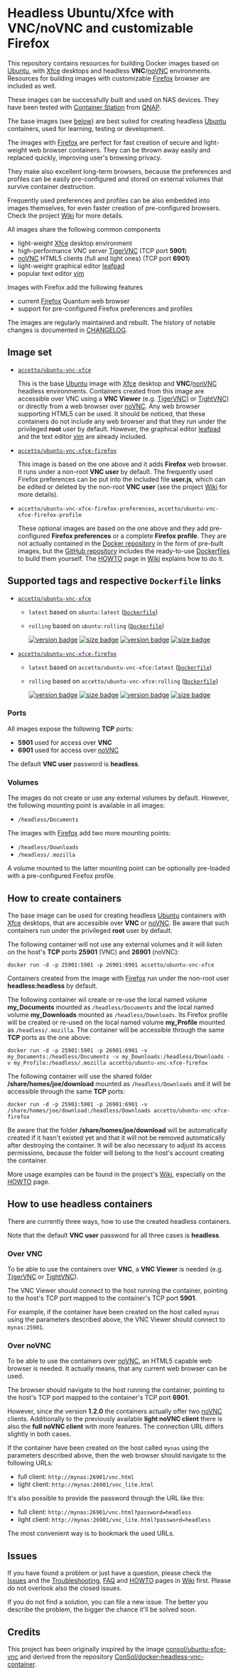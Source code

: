 # Headless Ubuntu/Xfce with VNC/noVNC and customizable Firefox

This repository contains resources for building Docker images based on [Ubuntu][docker-ubuntu], with [Xfce](xfce) desktops and headless **VNC**/[noVNC](novnc) environments. Resources for building images with customizable [Firefox](firefox) browser are included as well.

These images can be successfully built and used on NAS devices. They
have been tested with [Container Station][container-station] from [QNAP][qnap].

The base images (see [below](#user-content-image-set)) are best suited for creating headless [Ubuntu][docker-ubuntu] containers, used for learning, testing or development.

The images with [Firefox](firefox) are perfect for fast creation of secure and light-weight web browser containers. They can be thrown away easily and replaced quickly, improving user's browsing privacy. 

They make also excellent long-term browsers, because the preferences and profiles can be easily pre-configured and stored on external volumes that survive container destruction. 

Frequently used preferences and profiles can be also embedded into images themselves, for even faster creation of pre-configured browsers. Check the project [Wiki][wiki] for more details.

All images share the following common components

- light-weight [Xfce][xfce] desktop environment
- high-performance VNC server [TigerVNC][tigervnc] (TCP port **5901**)
- [noVNC][novnc] HTML5 clients (full and light ones) (TCP port **6901**)
- light-weight graphical editor [leafpad][leafpad]
- popular text editor [vim][vim]

Images with Firefox add the following features

- current [Firefox][firefox] Quantum web browser
- support for pre-configured Firefox preferences and profiles

The images are regularly maintained and rebuilt. The history of notable changes is documented in [CHANGELOG][accetto-github-changelog].

## Image set

- [`accetto/ubuntu-vnc-xfce`][acceto-docker-vnc-base]

    This is the base [Ubuntu](docker-ubuntu) image with [Xfce](xfce) desktop and **VNC**/[nonVNC](novnc) headless environments. Containers created from this image are accessible over VNC using a **VNC Viewer** (e.g. [TigerVNC][tigervnc]] or [TightVNC][tightvnc]) or directly from a web browser over [noVNC](novnc). Any web browser supporting HTML5 can be used. It should be noticed, that these containers do not include any web browser and that they run under the privileged **root** user by default. However, the graphical editor [leafpad](leafpad) and the text editor [vim](vim) are already included.

- [`accetto/ubuntu-vnc-xfce-firefox`][accetto-docker-vnc-firefox]

    This image is based on the one above and it adds **Firefox** web browser. It runs under a non-root **VNC user** by default. The frequently used Firefox preferences can be put into the included file **user.js**, which can be edited or deleted by the non-root **VNC user** (see the project [Wiki][wiki] for more details).

- `accetto/ubuntu-vnc-xfce-firefox-preferences`, `accetto/ubuntu-vnc-xfce-firefox-profile`

    These optional images are based on the one above and they add pre-configured **Firefox preferences** or a complete **Firefox profile**. They are not actually contained in the [Docker repository](accetto-docker) in the form of pre-built images, but the [GitHub repository][accetto-github] includes the ready-to-use [Dockerfiles][accetto-github-extras] to build them yourself. The [HOWTO][wiki-howto] page in [Wiki][wiki] explains how to do it.

## Supported tags and respective `Dockerfile` links

- [`accetto/ubuntu-vnc-xfce`][acceto-docker-vnc-base]

  - `latest` based on `ubuntu:latest` ([`Dockerfile`][acceto-dockerfile-vnc-base-latest])
  - `rolling` based on `ubuntu:rolling` ([`Dockerfile`][acceto-dockerfile-vnc-base-rolling])

    [![version badge](https://images.microbadger.com/badges/version/accetto/ubuntu-vnc-xfce.svg)](https://microbadger.com/images/accetto/ubuntu-vnc-xfce "Get your own version badge on microbadger.com") [![size badge](https://images.microbadger.com/badges/image/accetto/ubuntu-vnc-xfce.svg)](https://microbadger.com/images/accetto/ubuntu-vnc-xfce "Get your own image badge on microbadger.com") [![version badge](https://images.microbadger.com/badges/version/accetto/ubuntu-vnc-xfce:rolling.svg)](https://microbadger.com/images/accetto/ubuntu-vnc-xfce:rolling "Get your own version badge on microbadger.com") [![size badge](https://images.microbadger.com/badges/image/accetto/ubuntu-vnc-xfce:rolling.svg)](https://microbadger.com/images/accetto/ubuntu-vnc-xfce:rolling "Get your own image badge on microbadger.com")

- [`accetto/ubuntu-vnc-xfce-firefox`][accetto-docker-vnc-firefox]

  - `latest` based on `accetto/ubuntu-vnc-xfce:latest` ([`Dockerfile`][accetto-dockerfile-vnc-firefox-latest])
  - `rolling` based on `accetto/ubuntu-vnc-xfce:rolling` ([`Dockerfile`][accetto-dockerfile-vnc-firefox-rolling])

    [![version badge](https://images.microbadger.com/badges/version/accetto/ubuntu-vnc-xfce-firefox.svg)](https://microbadger.com/images/accetto/ubuntu-vnc-xfce-firefox "Get your own version badge on microbadger.com") [![size badge](https://images.microbadger.com/badges/image/accetto/ubuntu-vnc-xfce-firefox.svg)](https://microbadger.com/images/accetto/ubuntu-vnc-xfce-firefox "Get your own image badge on microbadger.com") [![version badge](https://images.microbadger.com/badges/version/accetto/ubuntu-vnc-xfce-firefox:rolling.svg)](https://microbadger.com/images/accetto/ubuntu-vnc-xfce-firefox:rolling "Get your own version badge on microbadger.com") [![size badge](https://images.microbadger.com/badges/image/accetto/ubuntu-vnc-xfce-firefox:rolling.svg)](https://microbadger.com/images/accetto/ubuntu-vnc-xfce-firefox:rolling "Get your own image badge on microbadger.com")

### Ports

All images expose the following **TCP** ports:

- **5901** used for access over **VNC**
- **6901** used for access over [noVNC](novnc)

The default **VNC user** password is **headless**.

### Volumes

The images do not create or use any external volumes by default. However, the following mounting point is available in all images:

- `/headless/Documents`

The images with [Firefox](firefox) add two more mounting points:

- `/headless/Downloads`
- `/headless/.mozilla`

A volume mounted to the latter mounting point can be optionally pre-loaded with a pre-configured Firefox profile.

## How to create containers

The base image can be used for creating headless [Ubuntu](docker-ubuntu) containers with [Xfce](xfce) desktops, that are accessible over **VNC** or [noVNC](novnc). Be aware that such containers run under the privileged **root** user by default.

The following container will not use any external volumes and it will listen on the host's **TCP** ports **25901** (VNC) and **26901** (noVNC):

```docker
docker run -d -p 25901:5901 -p 26901:6901 accetto/ubuntu-vnc-xfce
```

Containers created from the image with [Firefox](firefox) run under the non-root user **headless:headless** by default.

The following container wil create or re-use the local named volume **my\_Documents** mounted as `/headless/Documents` and the local named volume **my\_Downloads** mounted as `/headless/Downloads`. Its Firefox profile will be created or re-used on the local named volume **my_Profile** mounted as `/headless/.mozilla`. The container will be accessible through the same **TCP** ports as the one above:

```docker
docker run -d -p 25901:5901 -p 26901:6901 -v my_Documents:/headless/Documents -v my_Downloads:/headless/Downloads -v my_Profile:/headless/.mozilla accetto/ubuntu-vnc-xfce-firefox
```

The following container will use the shared folder **/share/homes/joe/download** mounted as `/headless/Downloads` and it will be accessible through the same **TCP** ports:

```docker
docker run -d -p 25901:5901 -p 26901:6901 -v /share/homes/joe/download:/headless/Downloads accetto/ubuntu-vnc-xfce-firefox
```

Be aware that the folder **/share/homes/joe/download** will be automatically created if it hasn't existed yet and that it will not be removed automatically after destroying the container. It will be also necessary to adjust its access permissions, because the folder will belong to the host's account creating the container.

More usage examples can be found in the project's [Wiki][wiki], especially on the [HOWTO][wiki-howto] page.

## How to use headless containers

There are currently three ways, how to use the created headless containers.

Note that the default **VNC user** password for all three cases is **headless**.

### Over VNC

To be able to use the containers over **VNC**, a **VNC Viewer** is needed (e.g. [TigerVNC][tigervnc] or [TightVNC][tightvnc]).

The VNC Viewer should connect to the host running the container, pointing to the host's TCP port mapped to the container's TCP port **5901**. 

For example, if the container have been created on the host called `mynas` using the parameters described above, the VNC Viewer should connect to `mynas:25901`.

### Over noVNC

To be able to use the containers over [noVNC](novnc), an HTML5 capable web browser is needed. It actually means, that any current web browser can be used.

The browser should navigate to the host running the container, pointing to the host's TCP port mapped to the container's TCP port **6901**.

However, since the version **1.2.0** the containers actually offer two [noVNC](novnc) clients. Additionally to the previously available **light noVNC client** there is also the **full noVNC client** with more features. The connection URL differs slightly in both cases.

If the container have been created on the host called `mynas` using the parameters described above, then the web browser should navigate to the following URLs:

- full client: `http://mynas:26901/vnc.html`
- light client: `http://mynas:26901/vnc_lite.html`

It's also possible to provide the password through the URL like this:

- full client: `http://mynas:26901/vnc.html?password=headless`
- light client: `http://mynas:26901/vnc_lite.html?password=headless`

The most convenient way is to bookmark the used URLs.

## Issues

If you have found a problem or just have a question, please check the [Issues][accetto-github-issues] and the [Troubleshooting][wiki-troubleshooting], [FAQ][wiki-faq] and [HOWTO][wiki-howto] pages in [Wiki](wiki) first. Please do not overlook also the closed issues.

If you do not find a solution, you can file a new issue. The better you describe the problem, the bigger the chance it'll be solved soon.

## Credits

This project has been originally inspired by the image [consol/ubuntu-xfce-vnc][consol-docker-repo] and derived from the repository [ConSol/docker-headless-vnc-container][consol-github-repo].

[accetto-docker]: https://hub.docker.com/r/accetto/
[acceto-docker-vnc-base]: https://hub.docker.com/r/accetto/ubuntu-vnc-xfce/
[accetto-docker-vnc-firefox]: https://hub.docker.com/r/accetto/ubuntu-vnc-xfce-firefox/
[acceto-dockerfile-vnc-base-latest]: https://github.com/accetto/ubuntu-vnc-xfce/blob/master/Dockerfile-base
[acceto-dockerfile-vnc-base-rolling]: https://github.com/accetto/ubuntu-vnc-xfce/blob/master/Dockerfile-base_rolling
[accetto-dockerfile-vnc-firefox-latest]: https://github.com/accetto/ubuntu-vnc-xfce/blob/master/Dockerfile-firefox
[accetto-dockerfile-vnc-firefox-rolling]: https://github.com/accetto/ubuntu-vnc-xfce/blob/master/Dockerfile-firefox_rolling
[accetto-dockerfile-vnc-firefox-profile]: https://github.com/accetto/ubuntu-vnc-xfce/blob/master/Dockerfile-firefox-profile

[accetto-github]: https://github.com/accetto/ubuntu-vnc-xfce
[accetto-github-changelog]: https://github.com/accetto/ubuntu-vnc-xfce/blob/master/changelog.md
[accetto-github-extras]: https://github.com/accetto/ubuntu-vnc-xfce/extras
[accetto-github-issues]: https://github.com/accetto/ubuntu-vnc-xfce/issues

[wiki]: https://github.com/accetto/ubuntu-vnc-xfce/wiki
[wiki-howto]: https://github.com/accetto/ubuntu-vnc-xfce/wiki/How-to
[wiki-troubleshooting]: https://github.com/accetto/ubuntu-vnc-xfce/wiki/Troubleshooting
[wiki-faq]: https://github.com/accetto/ubuntu-vnc-xfce/wiki/Frequently-asked-questions

[docker-ubuntu]: https://hub.docker.com/_/ubuntu/

[xfce]: http://www.xfce.org
[tigervnc]: http://tigervnc.org
[novnc]: https://github.com/kanaka/noVNC
[leafpad]: https://en.wikipedia.org/wiki/Leafpad
[tightvnc]: http://www.tightvnc.com
[firefox]: https://www.mozilla.org
[vim]: https://www.vim.org/

[consol-docker-repo]: https://hub.docker.com/r/consol/ubuntu-xfce-vnc/
[consol-github-repo]: https://github.com/ConSol/docker-headless-vnc-container
[consol-docker]: https://hub.docker.com/u/consol/

[qnap]: https://www.qnap.com/en/
[container-station]: https://www.qnap.com/solution/container_station/en/
